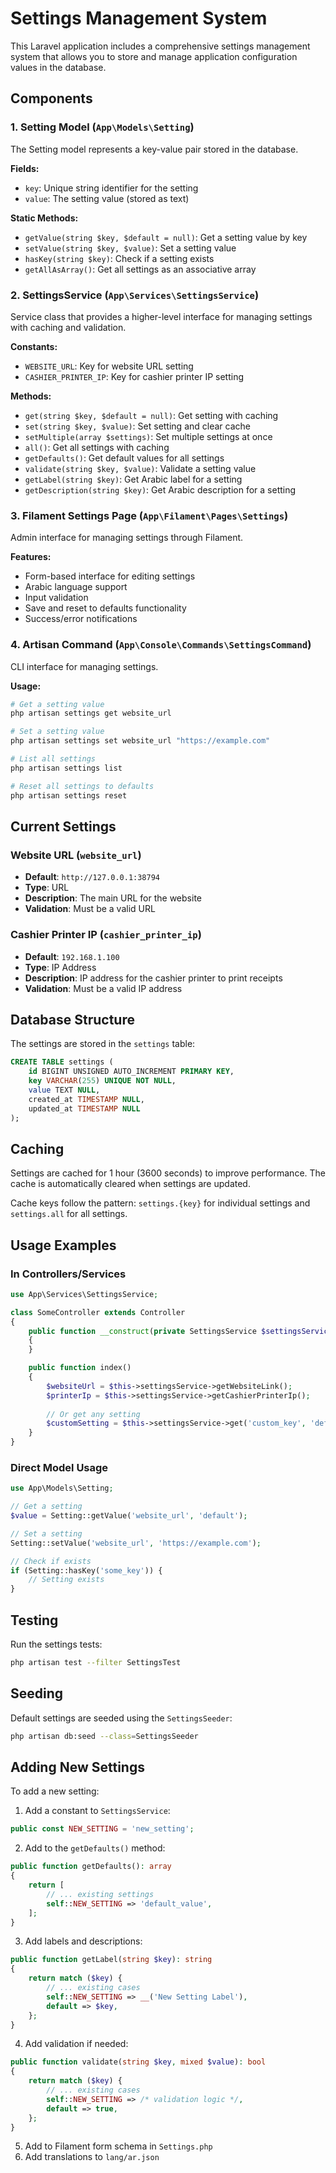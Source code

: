 # Settings Management System

This Laravel application includes a comprehensive settings management system that allows you to store and manage application configuration values in the database.

## Components

### 1. Setting Model (`App\Models\Setting`)
The Setting model represents a key-value pair stored in the database.

**Fields:**
- `key`: Unique string identifier for the setting
- `value`: The setting value (stored as text)

**Static Methods:**
- `getValue(string $key, $default = null)`: Get a setting value by key
- `setValue(string $key, $value)`: Set a setting value
- `hasKey(string $key)`: Check if a setting exists
- `getAllAsArray()`: Get all settings as an associative array

### 2. SettingsService (`App\Services\SettingsService`)
Service class that provides a higher-level interface for managing settings with caching and validation.

**Constants:**
- `WEBSITE_URL`: Key for website URL setting
- `CASHIER_PRINTER_IP`: Key for cashier printer IP setting

**Methods:**
- `get(string $key, $default = null)`: Get setting with caching
- `set(string $key, $value)`: Set setting and clear cache
- `setMultiple(array $settings)`: Set multiple settings at once
- `all()`: Get all settings with caching
- `getDefaults()`: Get default values for all settings
- `validate(string $key, $value)`: Validate a setting value
- `getLabel(string $key)`: Get Arabic label for a setting
- `getDescription(string $key)`: Get Arabic description for a setting

### 3. Filament Settings Page (`App\Filament\Pages\Settings`)
Admin interface for managing settings through Filament.

**Features:**
- Form-based interface for editing settings
- Arabic language support
- Input validation
- Save and reset to defaults functionality
- Success/error notifications

### 4. Artisan Command (`App\Console\Commands\SettingsCommand`)
CLI interface for managing settings.

**Usage:**
```bash
# Get a setting value
php artisan settings get website_url

# Set a setting value
php artisan settings set website_url "https://example.com"

# List all settings
php artisan settings list

# Reset all settings to defaults
php artisan settings reset
```

## Current Settings

### Website URL (`website_url`)
- **Default**: `http://127.0.0.1:38794`
- **Type**: URL
- **Description**: The main URL for the website
- **Validation**: Must be a valid URL

### Cashier Printer IP (`cashier_printer_ip`)
- **Default**: `192.168.1.100`
- **Type**: IP Address
- **Description**: IP address for the cashier printer to print receipts
- **Validation**: Must be a valid IP address

## Database Structure

The settings are stored in the `settings` table:

```sql
CREATE TABLE settings (
    id BIGINT UNSIGNED AUTO_INCREMENT PRIMARY KEY,
    key VARCHAR(255) UNIQUE NOT NULL,
    value TEXT NULL,
    created_at TIMESTAMP NULL,
    updated_at TIMESTAMP NULL
);
```

## Caching

Settings are cached for 1 hour (3600 seconds) to improve performance. The cache is automatically cleared when settings are updated.

Cache keys follow the pattern: `settings.{key}` for individual settings and `settings.all` for all settings.

## Usage Examples

### In Controllers/Services
```php
use App\Services\SettingsService;

class SomeController extends Controller
{
    public function __construct(private SettingsService $settingsService)
    {
    }

    public function index()
    {
        $websiteUrl = $this->settingsService->getWebsiteLink();
        $printerIp = $this->settingsService->getCashierPrinterIp();
        
        // Or get any setting
        $customSetting = $this->settingsService->get('custom_key', 'default_value');
    }
}
```

### Direct Model Usage
```php
use App\Models\Setting;

// Get a setting
$value = Setting::getValue('website_url', 'default');

// Set a setting
Setting::setValue('website_url', 'https://example.com');

// Check if exists
if (Setting::hasKey('some_key')) {
    // Setting exists
}
```

## Testing

Run the settings tests:

```bash
php artisan test --filter SettingsTest
```

## Seeding

Default settings are seeded using the `SettingsSeeder`:

```bash
php artisan db:seed --class=SettingsSeeder
```

## Adding New Settings

To add a new setting:

1. Add a constant to `SettingsService`:
```php
public const NEW_SETTING = 'new_setting';
```

2. Add to the `getDefaults()` method:
```php
public function getDefaults(): array
{
    return [
        // ... existing settings
        self::NEW_SETTING => 'default_value',
    ];
}
```

3. Add labels and descriptions:
```php
public function getLabel(string $key): string
{
    return match ($key) {
        // ... existing cases
        self::NEW_SETTING => __('New Setting Label'),
        default => $key,
    };
}
```

4. Add validation if needed:
```php
public function validate(string $key, mixed $value): bool
{
    return match ($key) {
        // ... existing cases
        self::NEW_SETTING => /* validation logic */,
        default => true,
    };
}
```

5. Add to Filament form schema in `Settings.php`
6. Add translations to `lang/ar.json`
